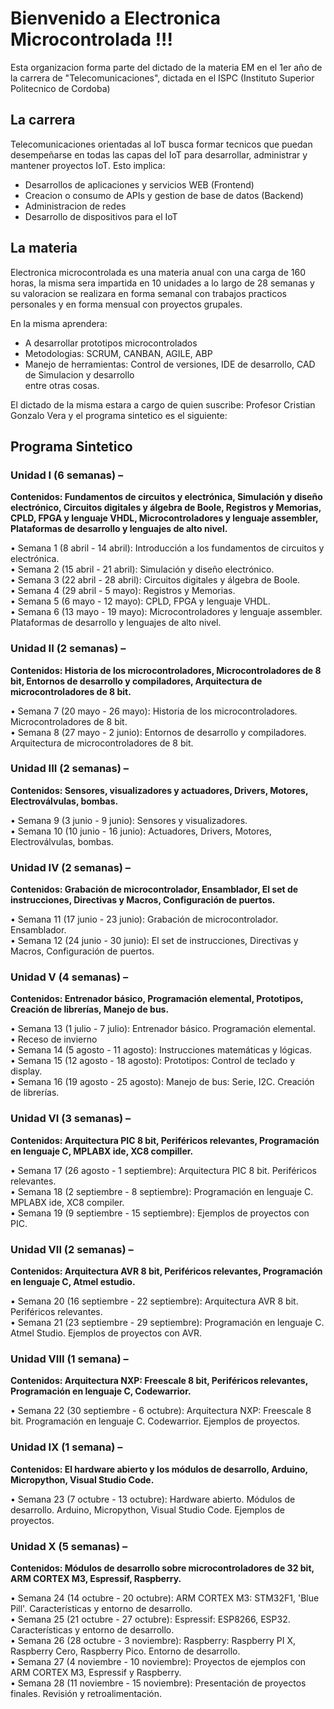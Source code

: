 # Bienvenido a Electronica Microcontrolada !!!  
Esta organizacion forma parte del dictado de la materia EM en el 1er año de la carrera de "Telecomunicaciones", dictada en el ISPC (Instituto Superior Politecnico de Cordoba)  

## La carrera  
Telecomunicaciones orientadas al IoT busca formar tecnicos que puedan desempeñarse en todas las capas del IoT para desarrollar, administrar y mantener proyectos IoT. Esto implica:  
* Desarrollos de aplicaciones y servicios WEB (Frontend)
* Creacion o consumo de APIs y gestion de base de datos (Backend)
* Administracion de redes
* Desarrollo de dispositivos para el IoT  
  
## La materia  
Electronica microcontrolada es una materia anual con una carga de 160 horas, la misma sera impartida en 10 unidades a lo largo de 28 semanas y su valoracion se realizara en forma semanal con trabajos practicos personales y en forma mensual con proyectos grupales. 

En la misma aprendera:  
* A desarrollar prototipos microcontrolados  
* Metodologias: SCRUM, CANBAN, AGILE, ABP  
* Manejo de herramientas: Control de versiones, IDE de desarrollo, CAD de Simulacion y desarrollo  
entre otras cosas.  
  
El dictado de la misma estara a cargo de quien suscribe: Profesor Cristian Gonzalo Vera  y el programa sintetico es el siguiente:  
## Programa Sintetico  

### Unidad I (6 semanas) – 
**Contenidos: Fundamentos de circuitos y electrónica, Simulación y diseño electrónico, Circuitos digitales y álgebra de Boole, Registros y Memorias, CPLD, FPGA y lenguaje VHDL, Microcontroladores y lenguaje assembler, Plataformas de desarrollo y lenguajes de alto nivel.**  

•	Semana 1 (8 abril - 14 abril): Introducción a los fundamentos de circuitos y electrónica.  
•	Semana 2 (15 abril - 21 abril): Simulación y diseño electrónico.  
•	Semana 3 (22 abril - 28 abril): Circuitos digitales y álgebra de Boole.  
•	Semana 4 (29 abril - 5 mayo): Registros y Memorias.  
•	Semana 5 (6 mayo - 12 mayo): CPLD, FPGA y lenguaje VHDL.  
•	Semana 6 (13 mayo - 19 mayo): Microcontroladores y lenguaje assembler. Plataformas de desarrollo y lenguajes de alto nivel.  

### Unidad II (2 semanas) – 
**Contenidos: Historia de los microcontroladores, Microcontroladores de 8 bit, Entornos de desarrollo y compiladores, Arquitectura de microcontroladores de 8 bit.**  

•	Semana 7 (20 mayo - 26 mayo): Historia de los microcontroladores. Microcontroladores de 8 bit.  
•	Semana 8 (27 mayo - 2 junio): Entornos de desarrollo y compiladores. Arquitectura de microcontroladores de 8 bit.  

### Unidad III (2 semanas) – 
**Contenidos: Sensores, visualizadores y actuadores, Drivers, Motores, Electroválvulas, bombas.**  

•	Semana 9 (3 junio - 9 junio): Sensores y visualizadores.  
•	Semana 10 (10 junio - 16 junio): Actuadores, Drivers, Motores, Electroválvulas, bombas.  

### Unidad IV (2 semanas) – 
**Contenidos: Grabación de microcontrolador, Ensamblador, El set de instrucciones, Directivas y Macros, Configuración de puertos.**  

•	Semana 11 (17 junio - 23 junio): Grabación de microcontrolador. Ensamblador.  
•	Semana 12 (24 junio - 30 junio): El set de instrucciones, Directivas y Macros, Configuración de puertos.  

### Unidad V (4 semanas) – 
**Contenidos: Entrenador básico, Programación elemental, Prototipos, Creación de librerías, Manejo de bus.**  

•	Semana 13 (1 julio - 7 julio): Entrenador básico. Programación elemental.  
•	Receso de invierno  
•	Semana 14 (5 agosto - 11 agosto): Instrucciones matemáticas y lógicas.  
•	Semana 15 (12 agosto - 18 agosto): Prototipos: Control de teclado y display.  
•	Semana 16 (19 agosto - 25 agosto): Manejo de bus: Serie, I2C. Creación de librerías.  

### Unidad VI (3 semanas) – 
**Contenidos: Arquitectura PIC 8 bit, Periféricos relevantes, Programación en lenguaje C, MPLABX ide, XC8 compiller.**  

•	Semana 17 (26 agosto - 1 septiembre): Arquitectura PIC 8 bit. Periféricos relevantes.  
•	Semana 18 (2 septiembre - 8 septiembre): Programación en lenguaje C. MPLABX ide, XC8 compiler.  
•	Semana 19 (9 septiembre - 15 septiembre): Ejemplos de proyectos con PIC.  

### Unidad VII (2 semanas) – 
**Contenidos: Arquitectura AVR 8 bit, Periféricos relevantes, Programación en lenguaje C, Atmel estudio.**  

•	Semana 20 (16 septiembre - 22 septiembre): Arquitectura AVR 8 bit. Periféricos relevantes.  
•	Semana 21 (23 septiembre - 29 septiembre): Programación en lenguaje C. Atmel Studio. Ejemplos de proyectos con AVR.  

### Unidad VIII (1 semana) – 
**Contenidos: Arquitectura NXP: Freescale 8 bit, Periféricos relevantes, Programación en lenguaje C, Codewarrior.**  

•	Semana 22 (30 septiembre - 6 octubre): Arquitectura NXP: Freescale 8 bit. Programación en lenguaje C. Codewarrior. Ejemplos de proyectos.  

### Unidad IX (1 semana) – 
**Contenidos: El hardware abierto y los módulos de desarrollo, Arduino, Micropython, Visual Studio Code.**  

•	Semana 23 (7 octubre - 13 octubre): Hardware abierto. Módulos de desarrollo. Arduino, Micropython, Visual Studio Code. Ejemplos de proyectos.  

### Unidad X (5 semanas) – 
**Contenidos: Módulos de desarrollo sobre microcontroladores de 32 bit, ARM CORTEX M3, Espressif, Raspberry.**  

•	Semana 24 (14 octubre - 20 octubre): ARM CORTEX M3: STM32F1, 'Blue Pill'. Características y entorno de desarrollo.  
•	Semana 25 (21 octubre - 27 octubre): Espressif: ESP8266, ESP32. Características y entorno de desarrollo.  
•	Semana 26 (28 octubre - 3 noviembre): Raspberry: Raspberry PI X, Raspberry Cero, Raspberry Pico. Entorno de desarrollo.  
•	Semana 27 (4 noviembre - 10 noviembre): Proyectos de ejemplos con ARM CORTEX M3, Espressif y Raspberry.  
•	Semana 28 (11 noviembre - 15 noviembre): Presentación de proyectos finales. Revisión y retroalimentación.
